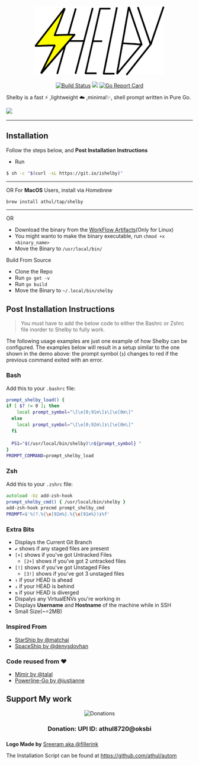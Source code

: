 <p align="center"><img src="/assets/shelby_logo.png" width="350px"/></p>

<div align="center">

[![Build Status](https://travis-ci.org/athul/shelby.svg?branch=master)](https://travis-ci.org/athul/shelby) ![](https://github.com/athul/shelby/workflows/Starboy/badge.svg) [![Go Report Card](https://goreportcard.com/badge/github.com/athul/shelby)](https://goreportcard.com/report/github.com/athul/shelby)

</div>

Shelby is a fast ⚡️ ,lightweight ☁️ ,minimal✨, shell prompt written in Pure Go. 

![](assets/shelby.gif)

-------
## Installation
Follow the steps below, and **Post Installation Instructions**
- Run
```bash
$ sh -c "$(curl -sL https://git.io/ishelby)"	
```

---
OR
For **MacOS** Users, install via _*Homebrew*_

```bash
brew install athul/tap/shelby
```

----
OR
- Download the binary from the [WorkFlow Artifacts](https://github.com/athul/shelby/actions?query=workflow%3A%22Go+Build%22)(Only for Linux)
- You might wanto to make the binary executable, run `chmod +x <binary_name>`
- Move the Binary to `/usr/local/bin/`

Build From Source

- Clone the Repo
- Run `go get -v`
- Run `go build`
- Move the Binary to `~/.local/bin/shelby`

## Post Installation Instructions

> You must have to add the below code to either the Bashrc or Zshrc file inorder to Shelby to fully work.

The following usage examples are just one example of how Shelby can be
configured. The examples below will result in a setup similar to the one shown
in the demo above: the prompt symbol (`❯`) changes to red if the previous
command exited with an error.

### Bash

Add this to your `.bashrc` file:

```bash
prompt_shelby_load() {
if [ $? != 0 ]; then
    local prompt_symbol="\[\e[0;91m\]❯\[\e[0m\]"
  else
    local prompt_symbol="\[\e[0;92m\]❯\[\e[0m\]"
  fi

  PS1="$(/usr/local/bin/shelby)\n${prompt_symbol} " 
}
PROMPT_COMMAND=prompt_shelby_load
```

### Zsh

Add this to your `.zshrc` file:

```zsh
autoload -Uz add-zsh-hook
prompt_shelby_cmd() { /usr/local/bin/shelby }
add-zsh-hook precmd prompt_shelby_cmd
PROMPT=$'%(?.%{\e[92m%}.%{\e[91m%})❯%f'
```


### Extra Bits
- Displays the Current Git Branch
- `✔` shows if any staged files are present
- `[+]` shows if you've got Untracked Files
  - `[2+]` shows if you've got 2 untracked files
- `[!]` shows if you've got Unstaged Files
  - `[3!]` shows if you've got 3 unstaged files
- `↑` if your HEAD is ahead
- `↓` if your HEAD is behind
- `⇅` if your HEAD is diverged
- Dispalys any VirtualENVs you're working in
- Displays **Username** and **Hostname** of the machine while in SSH
- Small Size(~=2MB)


### Inspired From
- [StarShip by @matchai](https://starship.rs)
- [SpaceShip by @denysdovhan](https://github.com/denysdovhan/spaceship-prompt)

### **Code reused from** :heart:
- [Mímir by @talal](https://github.com/talal/mimir)
- [Powerline-Go by @justjanne](https://github.com/justjanne/powerline-go/)

## Support My work

<center><p ><img height='100' style='border:0px;height:36px;' src='https://imgix.bustle.com/uploads/image/2019/5/2/ffa82ad4-937e-412c-9bfd-33cb9252e88e-instagram-donate.jpg?w=1020&h=576&fit=crop&crop=faces&auto=format&q=70' border='0' alt='Donations' /></a>
</p>
<h3>Donation: UPI ID: <b>athul8720@oksbi</b></h3>
</center>


### 

**Logo Made by** [Sreeram aka @fillerink](https://github.com/fillerink)

The Installation Script can be found at https://github.com/athul/autom
